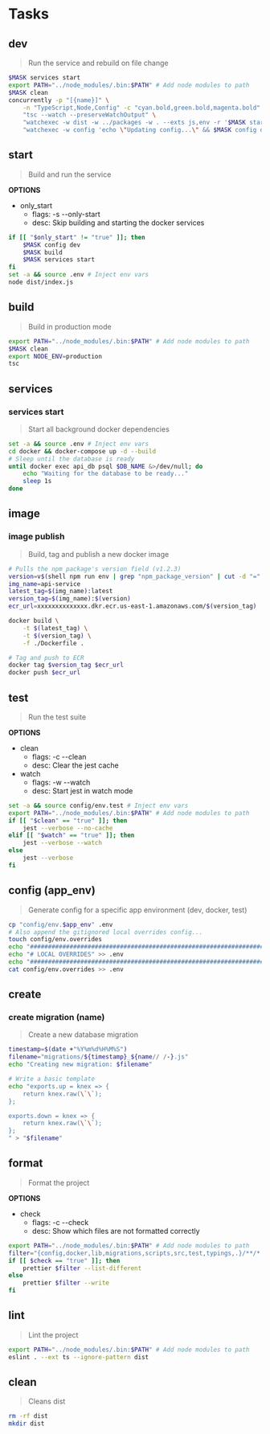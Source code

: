 # Tasks





## dev
> Run the service and rebuild on file change

~~~bash
$MASK services start
export PATH="../node_modules/.bin:$PATH" # Add node modules to path
$MASK clean
concurrently -p "[{name}]" \
    -n "TypeScript,Node,Config" -c "cyan.bold,green.bold,magenta.bold" \
    "tsc --watch --preserveWatchOutput" \
    "watchexec -w dist -w ../packages -w . --exts js,env -r '$MASK start -s'" \
    "watchexec -w config 'echo \"Updating config...\" && $MASK config dev'"
~~~





## start
> Build and run the service

**OPTIONS**
* only_start
    * flags: -s --only-start
    * desc: Skip building and starting the docker services

~~~bash
if [[ "$only_start" != "true" ]]; then
    $MASK config dev
    $MASK build
    $MASK services start
fi
set -a && source .env # Inject env vars
node dist/index.js
~~~





## build
> Build in production mode

~~~bash
export PATH="../node_modules/.bin:$PATH" # Add node modules to path
$MASK clean
export NODE_ENV=production
tsc
~~~





## services

### services start
> Start all background docker dependencies

~~~bash
set -a && source .env # Inject env vars
cd docker && docker-compose up -d --build
# Sleep until the database is ready
until docker exec api_db psql $DB_NAME &>/dev/null; do
    echo "Waiting for the database to be ready..."
    sleep 1s
done
~~~





## image

### image publish
> Build, tag and publish a new docker image

~~~bash
# Pulls the npm package's version field (v1.2.3)
version=v$(shell npm run env | grep "npm_package_version" | cut -d "=" -f2)
img_name=api-service
latest_tag=$(img_name):latest
version_tag=$(img_name):$(version)
ecr_url=xxxxxxxxxxxxxx.dkr.ecr.us-east-1.amazonaws.com/$(version_tag)

docker build \
    -t $(latest_tag) \
    -t $(version_tag) \
    -f ./Dockerfile .

# Tag and push to ECR
docker tag $version_tag $ecr_url
docker push $ecr_url
~~~





## test

> Run the test suite

**OPTIONS**
* clean
    * flags: -c --clean
    * desc: Clear the jest cache
* watch
    * flags: -w --watch
    * desc: Start jest in watch mode

~~~bash
set -a && source config/env.test # Inject env vars
export PATH="../node_modules/.bin:$PATH" # Add node modules to path
if [[ "$clean" == "true" ]]; then
    jest --verbose --no-cache
elif [[ "$watch" == "true" ]]; then
    jest --verbose --watch
else
    jest --verbose
fi
~~~





## config (app_env)
> Generate config for a specific app environment (dev, docker, test)

~~~bash
cp "config/env.$app_env" .env
# Also append the gitignored local overrides config...
touch config/env.overrides
echo "#######################################################################" >> .env
echo "# LOCAL OVERRIDES" >> .env
echo "#######################################################################" >> .env
cat config/env.overrides >> .env
~~~





## create

### create migration (name)
> Create a new database migration

~~~bash
timestamp=$(date +"%Y%m%d%H%M%S")
filename="migrations/${timestamp}_${name// /-}.js"
echo "Creating new migration: $filename"

# Write a basic template
echo "exports.up = knex => {
    return knex.raw(\`\`);
};

exports.down = knex => {
    return knex.raw(\`\`);
};
" > "$filename"
~~~





## format

> Format the project

**OPTIONS**
* check
    * flags: -c --check
    * desc: Show which files are not formatted correctly

~~~bash
export PATH="../node_modules/.bin:$PATH" # Add node modules to path
filter="{config,docker,lib,migrations,scripts,src,test,typings,.}/**/*.{js,jsx,ts,tsx,css,html,json,yml}"
if [[ $check == "true" ]]; then
    prettier $filter --list-different
else
    prettier $filter --write
fi
~~~





## lint
> Lint the project

~~~bash
export PATH="../node_modules/.bin:$PATH" # Add node modules to path
eslint . --ext ts --ignore-pattern dist
~~~





## clean
> Cleans dist

~~~sh
rm -rf dist
mkdir dist
~~~
